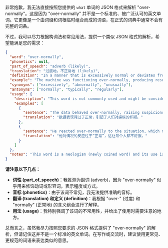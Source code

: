 非常抱歉，我无法直接按照您提供的 `what` 单词的 JSON 格式来解析 "over-normally"。这是因为 "over-normally" 并不是一个标准的、被广泛认可的英文单词。它更像是一个由词缀和词根临时组合而成的词语，在正式的词典中通常不会有完整的词条。

不过，我可以尽力根据构词法和常见用法，提供一个类似 JSON 格式的解析，希望能满足您的需求：

```json
{
  "word": "over-normally",
  "phonetics": null,
  "part_of_speech": "adverb (likely)",
  "translation": "过度地，不正常地 (likely)",
  "definition": "In a manner that is excessively normal or deviates from what is considered typical or expected.",
  "example": "The machine was functioning over-normally, producing results that seemed too perfect to be true.",
  "synonyms": ["excessively", "abnormally", "unusually"],
  "antonyms": ["normally", "typically", "regularly"],
  "usage": {
    "description": "This word is not commonly used and might be considered informal or even incorrect in formal writing. It suggests a state of being 'too normal' which often implies an unexpected or problematic situation.",
    "examples": [
      {
        "sentence": "The data behaved over-normally, raising suspicions of manipulation.",
        "translation": "数据表现得过于正常，引起了人们对操纵的怀疑。"
      },
      {
        "sentence": "He reacted over-normally to the situation, which made everyone uncomfortable.",
        "translation": "他对情况的反应过于“正常”，这让每个人都不舒服。"
      }
    ]
  },
  "notes": "This word is a neologism (newly coined word) and its use is rare. It's important to consider whether a more standard word or phrase would be more appropriate in most contexts."
}
```

**请注意以下几点：**

*   **词性 (part\_of\_speech)**：我推测为副词 (adverb)，因为 "over-normally" 似乎用来修饰动词或形容词，表示程度或方式。
*   **音标 (phonetics)**：由于该词不常见，我无法提供准确的音标。
*   **翻译 (translation) 和定义 (definition)**：我根据 "over-" (过度) 和 "normally" (正常地) 的含义组合进行了解释。
*   **用法 (usage)**：我特别强调了该词的不常用性，并给出了使用时需要注意的地方。

总而言之，虽然我尽力按照您要求的 JSON 格式提供了 "over-normally" 的解析，但请记住这并不是一个标准的英文单词。在写作或交流时，建议使用更常见、更规范的词语来表达类似的意思。 